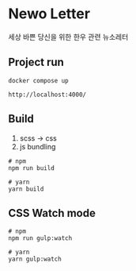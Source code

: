 # Newo Letter

세상 바쁜 당신을 위한 한우 관련 뉴소레터

## Project run

```shell
docker compose up
```

`http://localhost:4000/`

## Build

1. scss -> css
2. js bundling

```shell
# npm
npm run build

# yarn
yarn build
```

## CSS Watch mode

```shell
# npm
npm run gulp:watch

# yarn
yarn gulp:watch
```

